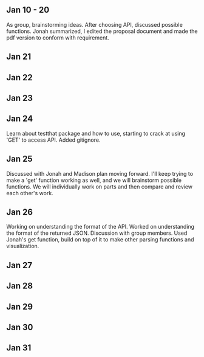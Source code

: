 ## Jan 10 - 20
As group, brainstorming ideas. After choosing API, discussed possible functions. Jonah summarized, I edited the proposal document and made the pdf version to conform with requirement.

## Jan 21

## Jan 22

## Jan 23

## Jan 24
Learn about testthat package and how to use, starting to crack at using 'GET' to access API. Added gitignore.

## Jan 25
Discussed with Jonah and Madison plan moving forward. I'll keep trying to make a 'get' function working as well, and we will brainstorm possible functions. We will individually work on parts and then compare and review each other's work.

## Jan 26
Working on understanding the format of the API. Worked on understanding the format of the returned JSON. Discussion with group members. Used Jonah's get function, build on top of it to make other parsing functions and visualization.

## Jan 27

## Jan 28

## Jan 29

## Jan 30

## Jan 31

